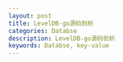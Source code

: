 ```yaml
---
layout: post
title: LevelDB-go源码剖析
categories: Databse
description: LevelDB-go源码剖析
keywords: Databse, key-value
---
```


## 